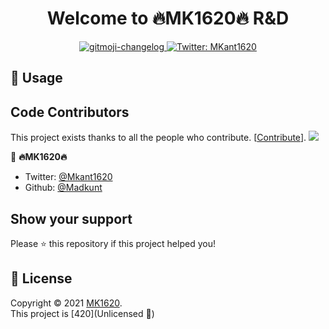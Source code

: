 <h1 align="center">Welcome to 🔥MK1620🔥 R&D</h1>
<p align="center">
  </a>
  </a>
  <a href="https://github.com/MadKunt/">
    <img src="https://img.shields.io/badge/GitHub-brightgreen.svg" alt="gitmoji-changelog">
  </a>
  <a href="https://twitter.com/MKant1620">
    <img alt="Twitter: MKant1620" src="https://img.shields.io/twitter/follow/MKant1620.svg?style=social" target="_blank" />
  </a>
</p>



## 🚀 Usage


## Code Contributors

This project exists thanks to all the people who contribute. [[Contribute](🔥MK1620🔥)].
<a href="https://"><img src="https://.svg?width=890&button=false" /></a>

👤 **🔥MK1620🔥**

- Twitter: [@Mkant1620](https://twitter.com/MKant1620)
- Github: [@Madkunt](https://github.com/Madkunt)

## Show your support

 Please ⭐️ this repository if this project helped you!

## 📝 License

Copyright © 2021 [MK1620](https://github.com/Madkunt/).<br />
This project is [420](Unlicensed 🤪) 



<!---
Madkunt/Madkunt is a ✨ special ✨ repository because its `README.md` (this file) appears on your GitHub profile.
You can click the Preview link to take a look at your changes.
--->
